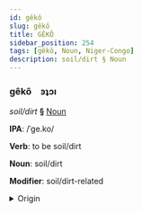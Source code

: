 ```yaml
---
id: gêkô
slug: gêkô
title: GÊKÔ
sidebar_position: 254
tags: [gêkô, Noun, Niger-Congo]
description: soil/dirt § Noun
---
```


### gêkô&emsp;<span kind="abugida">ꜿʇɔı</span>

*soil/dirt* **§** [Noun](../../tags/Noun)

**IPA**: /ˈge.ko/

**Verb**: to be soil/dirt

**Noun**: soil/dirt

**Modifier**: soil/dirt-related

<details>
    <summary>Origin</summary>
    Kikuyu gĩko [ɣekɔ]<br/>
    <em>Niger-Congo Language Family</em>
</details>